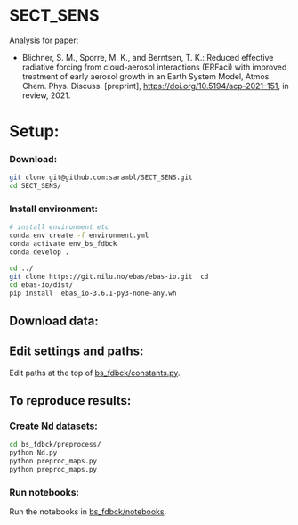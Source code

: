 # SECT_SENS
Analysis for paper:
- Blichner, S. M., Sporre, M. K., and Berntsen, T. K.: Reduced effective radiative forcing from cloud-aerosol interactions (ERFaci) with improved treatment of early aerosol growth in an Earth System Model, Atmos. Chem. Phys. Discuss. [preprint], https://doi.org/10.5194/acp-2021-151, in review, 2021.



# Setup:
### Download:
```bash
git clone git@github.com:sarambl/SECT_SENS.git 
cd SECT_SENS/
```


### Install environment: 
```bash
# install environment etc
conda env create -f environment.yml
conda activate env_bs_fdbck
conda develop .

cd ../
git clone https://git.nilu.no/ebas/ebas-io.git  cd
cd ebas-io/dist/
pip install  ebas_io-3.6.1-py3-none-any.wh


```

## Download data:


## Edit settings and paths: 
Edit paths at the top of [bs_fdbck/constants.py](bs_fdbck/constants.py). 


##


## To reproduce results:
### Create Nd datasets:
```bash
cd bs_fdbck/preprocess/
python Nd.py
python preproc_maps.py
python preproc_maps.py
```

### Run notebooks:
Run the notebooks in [bs_fdbck/notebooks](bs_fdbck/notebooks).